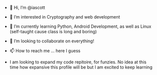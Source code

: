 - 👋 Hi, I’m @iascott
- 👀 I’m interested in Cryptography and web development
- 🌱 I’m currently learning Python, Android Development, as well as Linux (self-taught cause class is long and boring)
- 💞️ I’m looking to collaborate on everything!
- 📫 How to reach me ... here I guess

- I am looking to expand my code repitoire, for funzies. No idea at this time how expansive this profile will be but I am excited to keep learning
